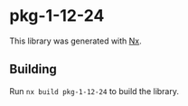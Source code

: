 # pkg-1-12-24

This library was generated with [Nx](https://nx.dev).

## Building

Run `nx build pkg-1-12-24` to build the library.
